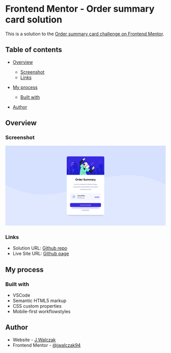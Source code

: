 # Frontend Mentor - Order summary card solution

This is a solution to the [Order summary card challenge on Frontend Mentor](https://www.frontendmentor.io/challenges/order-summary-component-QlPmajDUj).

## Table of contents

- [Overview](#overview)
  - [Screenshot](#screenshot)
  - [Links](#links)
- [My process](#my-process)
  - [Built with](#built-with)

- [Author](#author)

## Overview

### Screenshot

![](./images/screenshot.png)

### Links

- Solution URL: [Github repo](https://github.com/jwalczak94/Order-summary-component)
- Live Site URL: [Github page](https://jwalczak94.github.io/Order-summary-component/)

## My process

### Built with

- VSCode
- Semantic HTML5 markup
- CSS custom properties
- Mobile-first workflowstyles

## Author

- Website - [J.Walczak](https://github.com/jwalczak94)
- Frontend Mentor - [@jwalczak94](hhttps://www.frontendmentor.io/profile/jwalczak94)